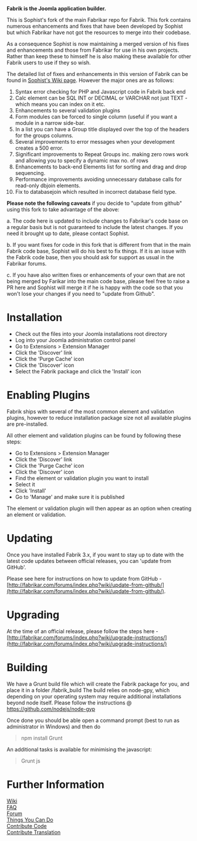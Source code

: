 **Fabrik is the Joomla application builder.**

This is Sophist's fork of the main Fabrikar repo for Fabrik. 
This fork contains numerous enhancements and fixes that have been developed by Sophist
but which Fabrikar have not got the resources to merge into their codebase.

As a consequence Sophist is now maintaining a merged version of his fixes and enhancements and those from Fabrikar
for use in his own projects. 
Rather than keep these to himself he is also making these available for other Fabrik users to use if they so wish.

The detailed list of fixes and enhancements in this version of Fabrik can be found in [Sophist's Wiki page](https://github.com/Sophist-UK/joomla_fabrik/wiki). However the major ones are as follows:

1. Syntax error checking for PHP and Javascript code in Fabrik back end
2. Calc element can be SQL INT or DECIMAL or VARCHAR not just TEXT - which means you can index on it etc.
3. Enhancements to several validation plugins
4. Form modules can be forced to single column (useful if you want a module in a narrow side-bar.
5. In a list you can have a Group title displayed over the top of the headers for the groups columns.
6. Several improvements to error messages when your development creates a 500 error.
7. Significant improvements to Repeat Groups inc. making zero rows work and allowing you to specify a dynamic max no. of rows
8. Enhancements to back-end Elements list for sorting and drag and drop sequencing.
9. Performance improvements avoiding unnecessary database calls for read-only dbjoin elements.
10. Fix to databasejoin which resulted in incorrect database field type.

**Please note the following caveats** if you decide to "update from github" using this fork to take advantage of the above:

a. The code here is updated to include changes to Fabrikar's code base on a regular basis
but is not guaranteed to include the latest changes. 
If you need it brought up to date, please contact Sophist.

b. If you want fixes for code in this fork that is different from that in the main Fabrik code base, 
Sophist will do his best to fix things.
If it is an issue with the Fabrik code base, then you should ask for support as usual in the Fabrikar forums.

c. If you have also written fixes or enhancements of your own that are not being merged by Farikar into the main code base,
please feel free to raise a PR here and Sophist will merge it if he is happy with the code so that you won't lose
your changes if you need to "update from Github".

Installation
================

- Check out the files into your Joomla installations root directory
- Log into your Joomla administration control panel
- Go to Extensions > Extension Manager
- Click the 'Discover' link
- Click the 'Purge Cache' icon 
- Click the 'Discover' icon
- Select the Fabrik package and click the 'Install' icon

Enabling Plugins
================
Fabrik ships with several of the most common element and validation plugins, 
however to reduce installation package size not all available plugins are pre-installed.

All other element and validation plugins can be found by following these steps:

- Go to Extensions > Extension Manager
- Click the 'Discover' link
- Click the 'Purge Cache' icon 
- Click the 'Discover' icon
- Find the element or validation plugin you want to install
- Select it
- Click 'Install'
- Go to 'Manage' and make sure it is published

The element or validation plugin will then appear as an option when creating an element or validation.

Updating
================
Once you have installed Fabrik 3.x, if you want to stay up to date with the latest code updates 
between official releases, you can 'update from GitHub'.

Please see here for instructions on how to update from GitHub - 
[http://fabrikar.com/forums/index.php?wiki/update-from-github/](http://fabrikar.com/forums/index.php?wiki/update-from-github/).

Upgrading
================
At the time of an official release, please follow the steps here - [http://fabrikar.com/forums/index.php?wiki/upgrade-instructions/](http://fabrikar.com/forums/index.php?wiki/upgrade-instructions/)

Building
========
We have a Grunt build file which will create the Fabrik package for you, and place it in a folder /fabrik_build
The build relies on node-gpy, which depending on your operating system may require additional installations beyond node itself.
Please follow the instructions @ https://github.com/nodejs/node-gyp
 
Once done you should be able open a command prompt (best to run as administrator in Windows) and then do

> npm install
> Grunt

An additional tasks is available for minimising the javascript:

> Grunt js

Further Information
================

[Wiki](http://fabrikar.com/forums/index.php?wiki)  
[FAQ](http://fabrikar.com/forums/index.php?wiki/faq/)  
[Forum](http://fabrikar.com/forums/)  
[Things You Can Do](http://fabrikar.com/forums/index.php?wiki/things-you-can-do/)  
[Contribute Code](http://fabrikar.com/forums/index.php?wiki/contribute-code/)  
[Contribute Translation](http://fabrikar.com/forums/index.php?wiki/translations/)  
